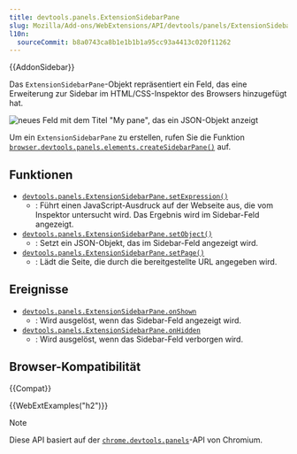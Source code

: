 ```yaml
---
title: devtools.panels.ExtensionSidebarPane
slug: Mozilla/Add-ons/WebExtensions/API/devtools/panels/ExtensionSidebarPane
l10n:
  sourceCommit: b8a0743ca8b1e1b1b1a95cc93a4413c020f11262
---
```


{{AddonSidebar}}

Das `ExtensionSidebarPane`-Objekt repräsentiert ein Feld, das eine Erweiterung zur Sidebar im HTML/CSS-Inspektor des Browsers hinzugefügt hat.

![neues Feld mit dem Titel "My pane", das ein JSON-Objekt anzeigt](inspector-sidebar.png)

Um ein `ExtensionSidebarPane` zu erstellen, rufen Sie die Funktion [`browser.devtools.panels.elements.createSidebarPane()`](/de/docs/Mozilla/Add-ons/WebExtensions/API/devtools/panels/ElementsPanel/createSidebarPane) auf.

## Funktionen

- [`devtools.panels.ExtensionSidebarPane.setExpression()`](/de/docs/Mozilla/Add-ons/WebExtensions/API/devtools/panels/ExtensionSidebarPane/setExpression)
  - : Führt einen JavaScript-Ausdruck auf der Webseite aus, die vom Inspektor untersucht wird. Das Ergebnis wird im Sidebar-Feld angezeigt.
- [`devtools.panels.ExtensionSidebarPane.setObject()`](/de/docs/Mozilla/Add-ons/WebExtensions/API/devtools/panels/ExtensionSidebarPane/setObject)
  - : Setzt ein JSON-Objekt, das im Sidebar-Feld angezeigt wird.
- [`devtools.panels.ExtensionSidebarPane.setPage()`](/de/docs/Mozilla/Add-ons/WebExtensions/API/devtools/panels/ExtensionSidebarPane/setPage)
  - : Lädt die Seite, die durch die bereitgestellte URL angegeben wird.

## Ereignisse

- [`devtools.panels.ExtensionSidebarPane.onShown`](/de/docs/Mozilla/Add-ons/WebExtensions/API/devtools/panels/ExtensionSidebarPane/onShown)
  - : Wird ausgelöst, wenn das Sidebar-Feld angezeigt wird.
- [`devtools.panels.ExtensionSidebarPane.onHidden`](/de/docs/Mozilla/Add-ons/WebExtensions/API/devtools/panels/ExtensionSidebarPane/onHidden)
  - : Wird ausgelöst, wenn das Sidebar-Feld verborgen wird.

## Browser-Kompatibilität

{{Compat}}

{{WebExtExamples("h2")}}

> [!NOTE]
> Diese API basiert auf der [`chrome.devtools.panels`](https://developer.chrome.com/docs/extensions/reference/api/devtools/panels)-API von Chromium.
